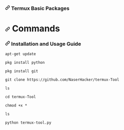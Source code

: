 <h3 dir="auto"><a id="user-content-️-termux-basic-packages" class="anchor" aria-hidden="true" href="#️-termux-basic-packages"><svg class="octicon octicon-link" viewBox="0 0 16 16" version="1.1" width="16" height="16" aria-hidden="true"><path fill-rule="evenodd" d="M7.775 3.275a.75.75 0 001.06 1.06l1.25-1.25a2 2 0 112.83 2.83l-2.5 2.5a2 2 0 01-2.83 0 .75.75 0 00-1.06 1.06 3.5 3.5 0 004.95 0l2.5-2.5a3.5 3.5 0 00-4.95-4.95l-1.25 1.25zm-4.69 9.64a2 2 0 010-2.83l2.5-2.5a2 2 0 012.83 0 .75.75 0 001.06-1.06 3.5 3.5 0 00-4.95 0l-2.5 2.5a3.5 3.5 0 004.95 4.95l1.25-1.25a.75.75 0 00-1.06-1.06l-1.25 1.25a2 2 0 01-2.83 0z"></path></svg></a><g-emoji class="g-emoji" alias="eight_spoked_asterisk" fallback-src="https://github.githubassets.com/images/icons/emoji/unicode/2733.png"> Termux Basic Packages</h3>

<h1 dir="auto"><a id="user-content--commands-" class="anchor" aria-hidden="true" href="#-commands-"><svg class="octicon octicon-link" viewBox="0 0 16 16" version="1.1" width="16" height="16" aria-hidden="true"><path fill-rule="evenodd" d="M7.775 3.275a.75.75 0 001.06 1.06l1.25-1.25a2 2 0 112.83 2.83l-2.5 2.5a2 2 0 01-2.83 0 .75.75 0 00-1.06 1.06 3.5 3.5 0 004.95 0l2.5-2.5a3.5 3.5 0 00-4.95-4.95l-1.25 1.25zm-4.69 9.64a2 2 0 010-2.83l2.5-2.5a2 2 0 012.83 0 .75.75 0 001.06-1.06 3.5 3.5 0 00-4.95 0l-2.5 2.5a3.5 3.5 0 004.95 4.95l1.25-1.25a.75.75 0 00-1.06-1.06l-1.25 1.25a2 2 0 01-2.83 0z"></path></svg></a> Commands</h1>
<h3 dir="auto"><a id="user-content-️-installation-and-usage-guide" class="anchor" aria-hidden="true" href="#️-installation-and-usage-guide"><svg class="octicon octicon-link" viewBox="0 0 16 16" version="1.1" width="16" height="16" aria-hidden="true"><path fill-rule="evenodd" d="M7.775 3.275a.75.75 0 001.06 1.06l1.25-1.25a2 2 0 112.83 2.83l-2.5 2.5a2 2 0 01-2.83 0 .75.75 0 00-1.06 1.06 3.5 3.5 0 004.95 0l2.5-2.5a3.5 3.5 0 00-4.95-4.95l-1.25 1.25zm-4.69 9.64a2 2 0 010-2.83l2.5-2.5a2 2 0 012.83 0 .75.75 0 001.06-1.06 3.5 3.5 0 00-4.95 0l-2.5 2.5a3.5 3.5 0 004.95 4.95l1.25-1.25a.75.75 0 00-1.06-1.06l-1.25 1.25a2 2 0 01-2.83 0z"></path></svg></a><g-emoji class="g-emoji" alias="biohazard" fallback-src="https://github.githubassets.com/images/icons/emoji/unicode/2623.png"> Installation and Usage Guide</h3>
<div class="snippet-clipboard-content position-relative overflow-auto" data-snippet-clipboard-copy-content="apt-get update"><pre class="notranslate"><code class="notranslate">apt-get update
</code></pre></div>
<div class="snippet-clipboard-content position-relative overflow-auto" data-snippet-clipboard-copy-content="pkg install python"><pre class="notranslate"><code class="notranslate">pkg install python
</code></pre></div>
<div class="snippet-clipboard-content position-relative overflow-auto" data-snippet-clipboard-copy-content="pkg install git"><pre class="notranslate"><code class="notranslate">pkg install git
</code></pre></div>
<div class="snippet-clipboard-content position-relative overflow-auto" data-snippet-clipboard-copy-content="git clone https://github.com/OnlineHacKing/OH-Basic"><pre class="notranslate"><code class="notranslate">git clone https://github.com/NaserHacker/termux-Tool
</code></pre></div>
<div class="snippet-clipboard-content position-relative overflow-auto" data-snippet-clipboard-copy-content="ls"><pre class="notranslate"><code class="notranslate">ls
</code></pre></div>
<div class="snippet-clipboard-content position-relative overflow-auto" data-snippet-clipboard-copy-content="cd OH-Basic"><pre class="notranslate"><code class="notranslate">cd termux-Tool
</code></pre></div>
<div class="snippet-clipboard-content position-relative overflow-auto" data-snippet-clipboard-copy-content="chmod +x *"><pre class="notranslate"><code class="notranslate">chmod +x *
</code></pre></div>
<div class="snippet-clipboard-content position-relative overflow-auto" data-snippet-clipboard-copy-content="ls"><pre class="notranslate"><code class="notranslate">ls
</code></pre></div>
<div class="snippet-clipboard-content position-relative overflow-auto" data-snippet-clipboard-copy-content="python ohbasic.py"><pre class="notranslate"><code class="notranslate">python termux-tool.py
</code></pre></div>
